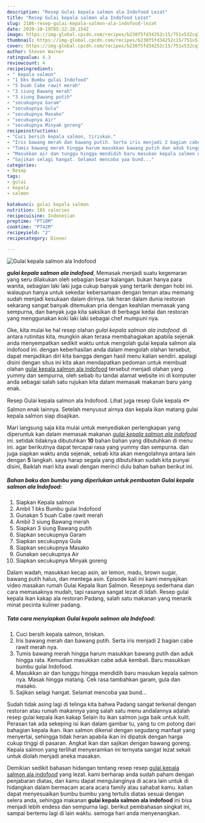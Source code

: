 ```yaml
---
description: "Resep Gulai kepala salmon ala Indofood Lezat"
title: "Resep Gulai kepala salmon ala Indofood Lezat"
slug: 2186-resep-gulai-kepala-salmon-ala-indofood-lezat
date: 2020-10-19T05:22:28.154Z
image: https://img-global.cpcdn.com/recipes/b230f5fd34252c15/751x532cq70/gulai-kepala-salmon-ala-indofood-foto-resep-utama.jpg
thumbnail: https://img-global.cpcdn.com/recipes/b230f5fd34252c15/751x532cq70/gulai-kepala-salmon-ala-indofood-foto-resep-utama.jpg
cover: https://img-global.cpcdn.com/recipes/b230f5fd34252c15/751x532cq70/gulai-kepala-salmon-ala-indofood-foto-resep-utama.jpg
author: Steven Warner
ratingvalue: 4.3
reviewcount: 4
recipeingredient:
- " Kepala salmon"
- "1 bks Bumbu gulai Indofood"
- "5 buah Cabe rawit merah"
- "3 siung Bawang merah"
- "3 siung Bawang putih"
- "secukupnya Garam"
- "secukupnya Gula"
- "secukupnya Masako"
- "secukupnya Air"
- "secukupnya Minyak goreng"
recipeinstructions:
- "Cuci bersih kepala salmon, tiriskan."
- "Iris bawang merah dan bawang putih. Serta iris menjadi 2 bagian cabe rawit merah nya."
- "Tumis bawang merah hingga harum masukkan bawang putih dan aduk hingga rata. Kemudian masukkan cabe aduk kembali. Baru masukkan bumbu gulai Indofood."
- "Masukkan air dan tunggu hingga mendidih baru masukan kepala salmon nya. Masak hingga matang. Cek rasa tambahkan garam, gula dan masako."
- "Sajikan selagi hangat. Selamat mencoba yaa bund..."
categories:
- Resep
tags:
- gulai
- kepala
- salmon

katakunci: gulai kepala salmon 
nutrition: 165 calories
recipecuisine: Indonesian
preptime: "PT18M"
cooktime: "PT42M"
recipeyield: "2"
recipecategory: Dinner

---
```



![Gulai kepala salmon ala Indofood](https://img-global.cpcdn.com/recipes/b230f5fd34252c15/751x532cq70/gulai-kepala-salmon-ala-indofood-foto-resep-utama.jpg)

<b><i>gulai kepala salmon ala indofood</i></b>, Memasak menjadi suatu kegemaran yang seru dilakukan oleh sebagian besar kalangan. bukan hanya para wanita, sebagian laki laki juga cukup banyak yang tertarik dengan hobi ini. walaupun hanya untuk sekedar kebersamaan dengan teman atau memang sudah menjadi kesukaan dalam dirinya. tak heran dalam dunia restoran sekarang sangat banyak ditemukan pria dengan keahlian memasak yang sempurna, dan banyak juga kita saksikan di berbagai kedai dan restoran yang menggunakan koki laki laki sebagai chef mumpuni nya.

Oke, kita mulai ke hal resep olahan <i>gulai kepala salmon ala indofood</i>. di antara rutinitas kita, mungkin akan terasa membahagiakan apabila sejenak anda menyempatkan sedikit waktu untuk mengolah gulai kepala salmon ala indofood ini. dengan keberhasilan anda dalam mengolah olahan tersebut, dapat menjadikan diri kita bangga dengan hasil menu kalian sendiri. apalagi disini dengan situs ini kita akan mendapatkan pedoman untuk membuat olahan <u>gulai kepala salmon ala indofood</u> tersebut menjadi olahan yang yummy dan sempurna, oleh sebab itu tandai alamat website ini di komputer anda sebagai salah satu rujukan kita dalam memasak makanan baru yang enak.

Resep Gulai kepala salmon ala Indofood. Lihat juga resep Gule kepala 🐟 Salmon enak lainnya. Setelah menyusut airnya dan kepala ikan matang gulai kepala salmon siap disajikan.


Mari langsung saja kita mulai untuk menyediakan perlengkapan yang diperuntuk kan dalam memasak makanan <u><i>gulai kepala salmon ala indofood</i></u> ini. setidak tidaknya dibutuhkan <b>10</b> bahan bahan yang dibutuhkan di menu ini. agar berikutnya dapat tercapai rasa yang yummy dan sempurna. dan juga siapkan waktu anda sejenak, sebab kita akan mengolahnya antara lain dengan <b>5</b> langkah. saya harap segala yang dibutuhkan sudah kita punyai disini, Baiklah mari kita awali dengan merinci dulu bahan bahan berikut ini.

<!--inarticleads1-->

##### Bahan baku dan bumbu yang diperlukan untuk pembuatan Gulai kepala salmon ala Indofood:

1. Siapkan  Kepala salmon
1. Ambil 1 bks Bumbu gulai Indofood
1. Gunakan 5 buah Cabe rawit merah
1. Ambil 3 siung Bawang merah
1. Siapkan 3 siung Bawang putih
1. Siapkan secukupnya Garam
1. Siapkan secukupnya Gula
1. Siapkan secukupnya Masako
1. Gunakan secukupnya Air
1. Siapkan secukupnya Minyak goreng


Dalam wadah, masukkan kecap asin, air lemon, madu, brown sugar, bawang putih halus, dan mentega asin. Episode kali ini kami menyajikan video masakan rumah Gulai Kepala Ikan Salmon. Resepnya sederhana dan cara memasaknya mudah, tapi rasanya sangat lezat di lidah. Resep gulai kepala ikan kakap ala restoran Padang, salah satu makanan yang menarik minat pecinta kuliner padang. 

<!--inarticleads2-->

##### Tata cara menyiapkan Gulai kepala salmon ala Indofood:

1. Cuci bersih kepala salmon, tiriskan.
1. Iris bawang merah dan bawang putih. Serta iris menjadi 2 bagian cabe rawit merah nya.
1. Tumis bawang merah hingga harum masukkan bawang putih dan aduk hingga rata. Kemudian masukkan cabe aduk kembali. Baru masukkan bumbu gulai Indofood.
1. Masukkan air dan tunggu hingga mendidih baru masukan kepala salmon nya. Masak hingga matang. Cek rasa tambahkan garam, gula dan masako.
1. Sajikan selagi hangat. Selamat mencoba yaa bund...


Sudah tidak asing lagi di telinga kita bahwa Padang sangat terkenal dengan restoran atau rumah makannya yang salah satu menu andalannya adalah resep gulai kepala ikan kakap Selain itu ikan salmon juga baik untuk kulit. Perasan tak ada sekeping isi ikan dalam gambar tu, yang tu cm potong dari bahagian kepala ikan. Ikan salmon dikenal dengan segudang manfaat yang menyertai, sehingga tidak heran apabila ikan ini dipatok dengan harga cukup tinggi di pasaran. Angkat ikan dan sajikan dengan bawang goreng. Kepala salmon yang terlihat menyeramkan ini ternyata sangat lezat sekali untuk diolah menjadi aneka masakan. 

Demikian sedikit bahasan hidangan tentang resep resep <u>gulai kepala salmon ala indofood</u> yang lezat. kami berharap anda sudah paham dengan penjabaran diatas, dan kamu dapat mengulanginya di acara lain untuk di hidangkan dalam bermacam acara acara family atau sahabat kamu. kalian dapat menyesuaikan bumbu bumbu yang tertulis diatas sesuai dengan selera anda, sehingga makanan <b>gulai kepala salmon ala indofood</b> ini bisa menjadi lebih endess dan sempurna lagi. berikut pembahasan singkat ini, sampai bertemu lagi di lain waktu. semoga hari anda menyenangkan.
